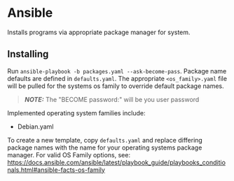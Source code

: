 # Ansible

Installs programs via appropriate package manager for system.

## Installing

Run `ansible-playbook -b packages.yaml --ask-become-pass`. Package name defaults are defined in `defaults.yaml`. The appropriate `<os_family>.yaml` file will be pulled for the systems os family to override default package names.

> **_NOTE:_** The "BECOME password:" will be you user password

Implemented operating system families include:
- Debian.yaml

To create a new template, copy `defaults.yaml` and replace differing package names with the name for your operating systems package manager. For valid OS Family options, see: https://docs.ansible.com/ansible/latest/playbook_guide/playbooks_conditionals.html#ansible-facts-os-family

